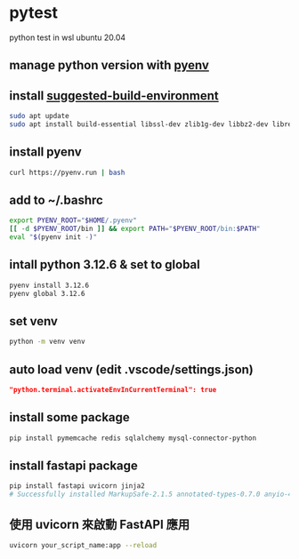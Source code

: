 # pytest
python test in wsl ubuntu 20.04

## manage python version with [pyenv](https://github.com/pyenv/pyenv)

## install [suggested-build-environment](https://github.com/pyenv/pyenv/wiki#suggested-build-environment)
```bash
sudo apt update
sudo apt install build-essential libssl-dev zlib1g-dev libbz2-dev libreadline-dev libsqlite3-dev curl git libncursesw5-dev xz-utils tk-dev libxml2-dev libxmlsec1-dev libffi-dev liblzma-dev
```
## install pyenv
```bash
curl https://pyenv.run | bash
```

## add to ~/.bashrc
```bash
export PYENV_ROOT="$HOME/.pyenv"
[[ -d $PYENV_ROOT/bin ]] && export PATH="$PYENV_ROOT/bin:$PATH"
eval "$(pyenv init -)"
```

## intall python 3.12.6 & set to global
```bash
pyenv install 3.12.6
pyenv global 3.12.6
```

## set venv
```bash
python -m venv venv
```

## auto load venv (edit .vscode/settings.json)
```json
"python.terminal.activateEnvInCurrentTerminal": true
```
## install some package
```bash
pip install pymemcache redis sqlalchemy mysql-connector-python
```

## install fastapi package
```bash
pip install fastapi uvicorn jinja2
# Successfully installed MarkupSafe-2.1.5 annotated-types-0.7.0 anyio-4.4.0 click-8.1.7 fastapi-0.115.0 h11-0.14.0 idna-3.10 jinja2-3.1.4 pydantic-2.9.2 pydantic-core-2.23.4 sniffio-1.3.1 starlette-0.38.5 uvicorn-0.30.6
```

## 使用 uvicorn 來啟動 FastAPI 應用
```bash
uvicorn your_script_name:app --reload
```

